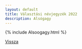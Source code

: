 ```yaml
---
layout: default
title: Választási névjegyzék 2022
description: Alsógagy
---
```


{% include Alsoogagy.html %}

[Vissza](./)